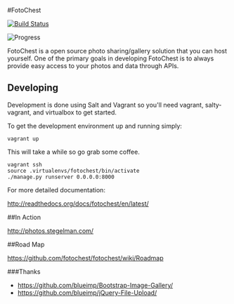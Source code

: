 #FotoChest

[![Build Status](https://secure.travis-ci.org/fotochest/fotochest.png?branch=master)](http://travis-ci.org/fotochest/fotochest)

![Progress](http://progressed.io/bar/60)

FotoChest is a open source photo sharing/gallery solution that you can host yourself.  One of the primary goals
in developing FotoChest is to always provide easy access to your photos and data through APIs.


## Developing

Development is done using Salt and Vagrant so you'll need vagrant, salty-vagrant, and virtualbox to get started.

To get the development environment up and running simply:

```
vagrant up
```

This will take a while so go grab some coffee.

```
vagrant ssh
source .virtualenvs/fotochest/bin/activate
./manage.py runserver 0.0.0.0:8000

```


For more detailed documentation:


http://readthedocs.org/docs/fotochest/en/latest/


##In Action

http://photos.stegelman.com/

##Road Map

https://github.com/fotochest/fotochest/wiki/Roadmap

###Thanks

* https://github.com/blueimp/Bootstrap-Image-Gallery/
* https://github.com/blueimp/jQuery-File-Upload/
